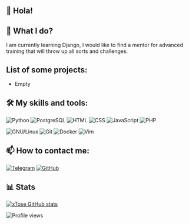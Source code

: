 
## 👋 Hola!

## 👀 What I do?
I am currently learning Django, I would like to find a mentor for advanced training that will throw up all sorts and challenges.

## List of some projects:
- Empty

## 🛠️ My skills and tools:
![Python](https://img.shields.io/badge/-Python-3572a5?style=for-the-badge&logo=python&logoColor=white) 
![PostgreSQL](https://img.shields.io/badge/-PostgreSQL-4169E1?style=for-the-badge&logo=PostgreSQL&logoColor=white)
![HTML](https://img.shields.io/badge/-HTML-DD4B25?style=for-the-badge&logo=html5&logoColor=white)
![CSS](https://img.shields.io/badge/-CSS-1572B6?style=for-the-badge&logo=css3&logoColor=white)
![JavaScript](https://img.shields.io/badge/-JavaScript-ffbf00?style=for-the-badge&logo=javascript&logoColor=white)
![PHP](https://img.shields.io/badge/-PHP-777BB4?style=for-the-badge&logo=php&logoColor=white)

![GNU/Linux](https://img.shields.io/badge/-GNU/Linux-1793D1?style=for-the-badge&logo=linux&logoColor=white) 
![Git](https://img.shields.io/badge/-Git-F44D27?style=for-the-badge&logo=git&logoColor=white) 
![Docker](https://img.shields.io/badge/-Docker-24B8EB?style=for-the-badge&logo=docker&logoColor=white) 
![Vim](https://img.shields.io/badge/-Vim-019733?style=for-the-badge&logo=vim&logoColor=white)

## 📫 How to contact me:
[![Telegram](https://img.shields.io/badge/-Telegram-26A5E4?style=for-the-badge&logo=telegram&logoColor=white)](https://t.me/xtose)
[![GitHub](https://img.shields.io/badge/-GitHub-181717?style=for-the-badge&logo=GitHub&logoColor=white)](https://github.com/xtose)

## 📊 Stats
[![xTose GitHub stats](https://github-readme-stats.vercel.app/api?username=xtose)](https://github.com/anuraghazra/github-readme-stats)

![Profile views](https://gpvc.arturio.dev/xtose)
